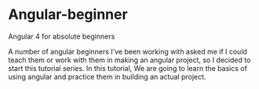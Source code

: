 # Angular-beginner
Angular 4 for absolute beginners

A number of angular beginners I’ve been working with asked me if I could teach them or work with them in making an angular project, so I decided to start this tutorial series. In this tutorial, We are going to learn the basics of using angular and practice them in building an actual project.


